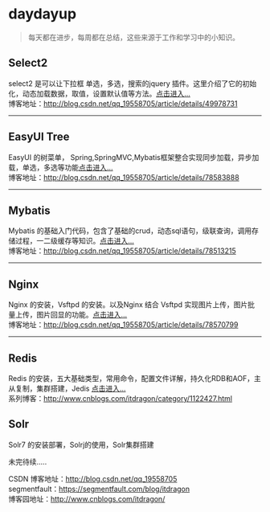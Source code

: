# daydayup
> 每天都在进步，每周都在总结，这些来源于工作和学习中的小知识。

## Select2
select2 是可以让下拉框 单选，多选，搜索的jquery 插件。这里介绍了它的初始化，动态加载数据，取值，设置默认值等方法。[点击进入...](https://github.com/ITDragonBlog/daydayup/tree/master/JQuery-select2/select2-4.0.0)    
博客地址：http://blog.csdn.net/qq_19558705/article/details/49978731
***

## EasyUI Tree
EasyUI 的树菜单， Spring,SpringMVC,Mybatis框架整合实现同步加载，异步加载，单选，多选等功能[点击进入...](https://github.com/ITDragonBlog/daydayup/tree/master/EasyUI/EasyUI-tree)      
博客地址：http://blog.csdn.net/qq_19558705/article/details/78583888

***

## Mybatis
Mybatis 的基础入门代码，包含了基础的crud，动态sql语句，级联查询，调用存储过程，一二级缓存等知识。[点击进入...](https://github.com/ITDragonBlog/daydayup/tree/master/mybatis/mybatis-basic)      
博客地址：http://blog.csdn.net/qq_19558705/article/details/78513215

***

## Nginx
Nginx 的安装，Vsftpd 的安装。以及Nginx 结合 Vsftpd 实现图片上传，图片批量上传，图片回显的功能。[点击进入...](https://github.com/ITDragonBlog/daydayup/tree/master/Nginx)        
博客地址：http://blog.csdn.net/qq_19558705/article/details/78570799

***
## Redis
Redis 的安装，五大基础类型，常用命令，配置文件详解，持久化RDB和AOF，主从复制，集群搭建，Jedis [点击进入...](https://github.com/ITDragonBlog/daydayup/tree/master/Redis)     
系列博客：http://www.cnblogs.com/itdragon/category/1122427.html

## Solr
Solr7 的安装部署，Solrj的使用，Solr集群搭建

未完待续.....

CSDN 博客地址：http://blog.csdn.net/qq_19558705  
segmentfault：https://segmentfault.com/blog/itdragon  
博客园地址：http://www.cnblogs.com/itdragon/  
